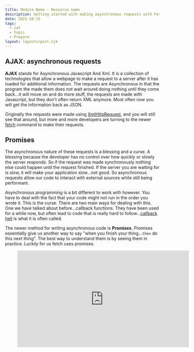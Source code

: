 ```yaml
---
title: Module Name - Resource name
description: Getting started with making asynchronous requests with Fetch
date: 2021-10-15
tags:
  - cat
  - topic
  - Prepare
layout: layouts/post.njk
---
```


## AJAX: asynchronous requests

**AJAX** stands for Asynchronous Javascript And Xml. It is a collection of technologies that allow a webpage to make a request to a server after it has loaded for additional information. The requests are Asynchronous in that the program the made them does not wait around doing nothing until they come back...it will move on and do more stuff, the requests are made with Javascript, but they don't often return XML anymore. Most often now you will get the information back as JSON.

Originally the requests were made using [XmlHttpRequest](https://developer.mozilla.org/en-US/docs/Web/API/XMLHttpRequest/Using_XMLHttpRequest), and you will still see that around, but more and more developers are turning to the newer [fetch](https://developer.mozilla.org/en-US/docs/Web/API/Fetch_API/Using_Fetch) command to make their requests.

## Promises

The asynchronous nature of these requests is a blessing and a curse. A blessing because the developer has no control over how quickly or slowly the server responds. So if the request was made synchronously nothing else could happen until the request finished. If the server you are waiting for is slow, it will make your application slow...not good. So asynchronous requests allow our code to interact with external sources while still being performant.

Asynchronous programming is a bit different to work with however. You have to deal with the fact that your code might not run in the order you wrote it. This is the curse. There are two main ways for dealing with this. One we have talked about before...callback functions. They have been used for a while now, but often lead to code that is really hard to follow...[callback hell](http://callbackhell.com/) is what it is often called.

The newer method for writing asynchronous code is **Promises**. Promises essentially give us another way to say "when you finish your thing...`then` do this next thing". The best way to understand them is by seeing them in practice. Luckily for us fetch uses promises.

<figure class="video-container">
<iframe width="560" height="315" src="https://www.youtube.com/embed/a3Srum6o5Oo" title="BYU-I Hackathon 2021" frameborder="0" allow="accelerometer; autoplay; clipboard-write; encrypted-media; gyroscope; picture-in-picture" allowfullscreen></iframe>
</figure>
